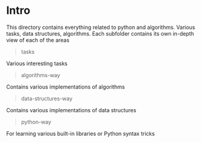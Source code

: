# Intro

This directory contains everything related to python and algorithms. Various tasks, data structures, algorithms. Each subfolder contains its own in-depth view of each of the areas

> tasks

Various interesting tasks

> algorithms-way

Contains various implementations of algorithms

> data-structures-way

Contains various implementations of data structures

> python-way

For learning various built-in libraries or Python syntax tricks